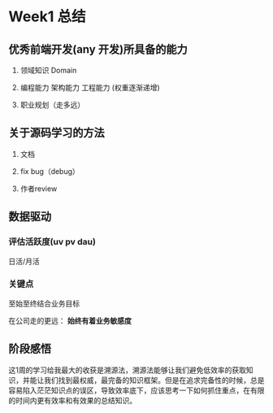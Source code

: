 # Week1 总结

## 优秀前端开发(any 开发)所具备的能力

1. 领域知识 Domain

2. 编程能力 架构能力 工程能力 (权重逐渐递增)

3. 职业规划（走多远）

## 关于源码学习的方法

1. 文档

2. fix bug（debug）

3. 作者review
   
## 数据驱动

### 评估活跃度(uv pv dau)

日活/月活

### 关键点

至始至终结合业务目标

在公司走的更远： __始终有着业务敏感度__


## 阶段感悟

这1周的学习给我最大的收获是溯源法，溯源法能够让我们避免低效率的获取知识，并能让我们找到最权威，最完备的知识框架。但是在追求完备性的时候，总是容易陷入茫茫知识点的误区，导致效率底下，应该思考一下如何抓住重点，在有限的时间内更有效率和有效果的总结知识。